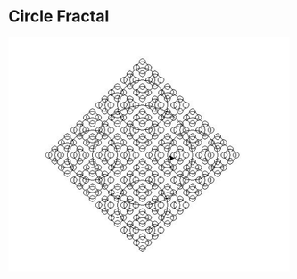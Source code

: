 # Circle Fractal

![Circle Fractal](https://github.com/bharath93m/Python-Programs/blob/master/Fractals/Circle%20Fractal/circle_fractal.JPG)
